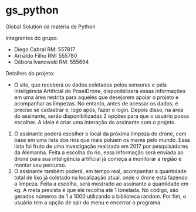 # gs_python
Global Solution da matéria de Python

Integrantes do grupo:
- Diego Cabral RM: 557817
- Arnaldo Filho RM: 555780
- Débora Ivanowski RM: 555694

Detalhes do projeto:
- O site, que receberá os dados coletados pelos sensores  e pela Inteligência Artificial do PoseiDrone, disponibilizará essas informações em uma área restrita para aqueles que desejarem apoiar o projeto e acompanhar as limpezas. No entanto, antes de acessar os dados, é preciso se cadastrar e, logo após, fazer o login. Depois disso, na área do assinante, serão disponibilizadas 2 opções para que o usuário possa escolher. A ideia é criar uma interação do assinante com o projeto. 
1) O assinante poderá escolher o local da próxima limpeza do drone, com base em uma lista dos rios que mais poluem os mares pelo mundo. Essa lista foi fruto de uma investigação realizada em 2017 por pesquisadores da Alemanha. Feita a escolha do rio, essa informação será enviada ao drone para sua inteligência artificial já começa a monitorar a região e montar seu percurso. 
2) O assinante também poderá, em tempo real, acompanhar a quantidade total de lixo já coletado na localização atual, onde o drone está fazendo a limpeza. Feita a escolha, será mostrado ao assinante a quantidade em kg. A meta prevista é que ele recolha até 1 tonelada. No código, são gerados números de 1 a 1000 utilizando a biblioteca random. 
Por fim, o usuário tem a opção de sair do menu e encerrar o programa. 

